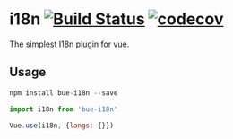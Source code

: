 # i18n [![Build Status](https://travis-ci.org/janostudio/bue-i18n.svg?branch=master)](https://travis-ci.org/janostudio/bue-i18n) [![codecov](https://codecov.io/gh/janostudio/bue-i18n/branch/master/graph/badge.svg)](https://codecov.io/gh/janostudio/bue-i18n)

The simplest I18n plugin for vue.


## Usage
```js
npm install bue-i18n --save

import i18n from 'bue-i18n'

Vue.use(i18n, {langs: {}})
```
